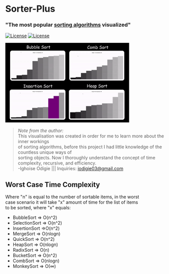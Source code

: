 # Sorter-Plus

### "The most popular <a href = "https://en.wikipedia.org/wiki/Sorting_algorithm" target="_blank" >sorting algorithms</a> visualized"

[![License](https://img.shields.io/badge/Quick-Preview-brightgreen)](https://iggy-o.github.io/Sorter-Plus/)
[![License](http://img.shields.io/:license-mit-blue.svg?style=flat-square)](https://github.com/Iggy-o/Sorter-Plus/blob/v1.0.0/LICENSE)

<img src="assets/images/preview.gif" alt="preview" height = "250px">

>


> *Note from the author:*\
This visualisation was created in order for me to learn more about the inner workings\
of sorting algorithms, before this project I had little knowledge of the countless unique ways of\
sorting objects. Now I thoroughly understand the concept of time complexity, recursive, and efficiency.
<br>-Ighoise Odigie ||| Inquiries: iodigie03@gmail.com

## Worst Case Time Complexity

Where "n" is equal to the number of sortable items, in the worst<br>
case scenario it will take "x" amount of time for the list of items<br>
to be sorted, where "x" equals:

- BubbleSort => O(n^2)
- SelectionSort => O(n^2)
- InsertionSort =>O(n^2)
- MergeSort => O(nlogn)
- QuickSort => O(n^2)
- HeapSort => O(nlogn)
- RadixSort => O(n)
- BucketSort => O(n^2)
- CombSort => O(nlogn)
- MonkeySort => O(∞)

